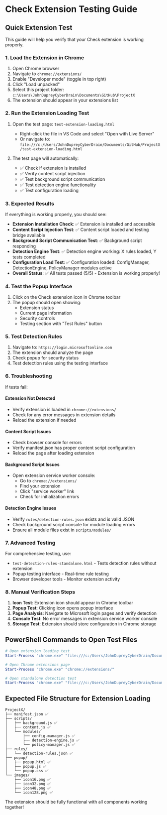 # Check Extension Testing Guide

## Quick Extension Test

This guide will help you verify that your Check extension is working properly.

### 1. Load the Extension in Chrome

1. Open Chrome browser
2. Navigate to `chrome://extensions/`
3. Enable "Developer mode" (toggle in top right)
4. Click "Load unpacked"
5. Select this project folder: `c:\Users\JohnDupreyCyberDrain\Documents\GitHub\ProjectX`
6. The extension should appear in your extensions list

### 2. Run the Extension Loading Test

1. Open the test page: `test-extension-loading.html` 
   - Right-click the file in VS Code and select "Open with Live Server" 
   - Or navigate to: `file:///c:/Users/JohnDupreyCyberDrain/Documents/GitHub/ProjectX/test-extension-loading.html`

2. The test page will automatically:
   - ✅ Check if extension is installed
   - ✅ Verify content script injection  
   - ✅ Test background script communication
   - ✅ Test detection engine functionality
   - ✅ Test configuration loading

### 3. Expected Results

If everything is working properly, you should see:
- **Extension Installation Check**: ✅ Extension is installed and accessible
- **Content Script Injection Test**: ✅ Content script loaded and testing bridge available  
- **Background Script Communication Test**: ✅ Background script responding
- **Detection Engine Test**: ✅ Detection engine working: X rules loaded, Y tests completed
- **Configuration Load Test**: ✅ Configuration loaded: ConfigManager, DetectionEngine, PolicyManager modules active
- **Overall Status**: ✅ All tests passed (5/5) - Extension is working properly!

### 4. Test the Popup Interface

1. Click on the Check extension icon in Chrome toolbar
2. The popup should open showing:
   - Extension status
   - Current page information
   - Security controls
   - Testing section with "Test Rules" button

### 5. Test Detection Rules

1. Navigate to: `https://login.microsoftonline.com`
2. The extension should analyze the page
3. Check popup for security status
4. Test detection rules using the testing interface

### 6. Troubleshooting

If tests fail:

#### Extension Not Detected
- Verify extension is loaded in `chrome://extensions/`
- Check for any error messages in extension details
- Reload the extension if needed

#### Content Script Issues  
- Check browser console for errors
- Verify manifest.json has proper content script configuration
- Reload the page after loading extension

#### Background Script Issues
- Open extension service worker console:
  - Go to `chrome://extensions/`
  - Find your extension
  - Click "service worker" link
  - Check for initialization errors

#### Detection Engine Issues
- Verify `rules/detection-rules.json` exists and is valid JSON
- Check background script console for module loading errors
- Ensure all module files exist in `scripts/modules/`

### 7. Advanced Testing

For comprehensive testing, use:
- `test-detection-rules-standalone.html` - Tests detection rules without extension
- Popup testing interface - Real-time rule testing
- Browser developer tools - Monitor extension activity

### 8. Manual Verification Steps

1. **Icon Test**: Extension icon should appear in Chrome toolbar
2. **Popup Test**: Clicking icon opens popup interface
3. **Page Analysis**: Navigate to Microsoft login pages and verify detection
4. **Console Test**: No error messages in extension service worker console
5. **Storage Test**: Extension should store configuration in Chrome storage

## PowerShell Commands to Open Test Files

```powershell
# Open extension loading test
Start-Process "chrome.exe" "file:///c:/Users/JohnDupreyCyberDrain/Documents/GitHub/ProjectX/test-extension-loading.html"

# Open Chrome extensions page
Start-Process "chrome.exe" "chrome://extensions/"

# Open standalone detection test
Start-Process "chrome.exe" "file:///c:/Users/JohnDupreyCyberDrain/Documents/GitHub/ProjectX/test-detection-rules-standalone.html"
```

## Expected File Structure for Extension Loading

```
ProjectX/
├── manifest.json ✅
├── scripts/
│   ├── background.js ✅
│   ├── content.js ✅
│   └── modules/
│       ├── config-manager.js ✅
│       ├── detection-engine.js ✅
│       └── policy-manager.js ✅
├── rules/
│   └── detection-rules.json ✅
├── popup/
│   ├── popup.html ✅
│   ├── popup.js ✅
│   └── popup.css ✅
└── images/
    ├── icon16.png ✅
    ├── icon32.png ✅
    ├── icon48.png ✅
    └── icon128.png ✅
```

The extension should be fully functional with all components working together!

